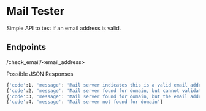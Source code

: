 # Mail Tester
Simple API to test if an email address is valid.

## Endpoints

/check_email/<email_address>

Possible JSON Responses
```bash
{'code':1, 'message': 'Mail server indicates this is a valid email address'}
{'code':2, 'message': 'Mail server found for domain, but cannot validate the email address'}
{'code':3, 'message': 'Mail server found for domain, but the email address is not valid'}
{'code':4, 'message': 'Mail server not found for domain'}
```